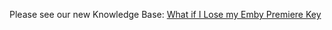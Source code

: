 Please see our new Knowledge Base: [What if I Lose my Emby Premiere Key](https://support.emby.media/support/solutions/articles/44001173114-what-if-i-lose-my-emby-premiere-key)